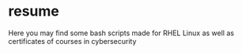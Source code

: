 # resume
Here you may find some bash scripts made for RHEL Linux as well as certificates of courses in cybersecurity
